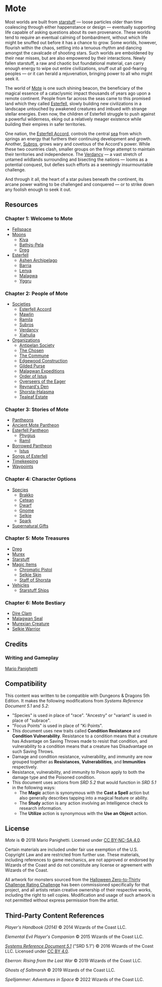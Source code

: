 # Mote

Most worlds are built from [starstuff](treasures/starstuff.md) — loose particles older than time coalescing through either happenstance or design — eventually supporting life capable of asking questions about its own provenance. These worlds tend to require an eventual calming of bombardment, without which life might be snuffed out before it has a chance to grow. Some worlds, however, flourish within the chaos, settling into a tenuous rhythm and dancing amongst the cavalcade of shooting stars. Such worlds are emboldened by their near misses, but are also empowered by their interactions. Newly fallen starstuff, a raw and chaotic but foundational material, can carry enough energy to wipe out entire civilizations, snuff out all god-fearing peoples — or it can herald a rejuvenation, bringing power to all who might seek it.

The world of [Mote](ch-1-welcome-to-mote/mote.md) is one such shining beacon, the beneficiary of the magical essence of a cataclysmic impact thousands of years ago upon a remote continent. People from far across the seas came to this promised land which they called [Esterfell](ch-1-welcome-to-mote/esterfell/esterfell.md), slowly building new civilizations in a landscape untouched by awakened creatures and imbued with strange stellar energies. Even now, the children of Esterfell struggle to push against a powerful wilderness, eking out a relatively meager existence while building their empires in safer territories.

One nation, the [Esterfell Accord](societies/esterfell-accord/esterfell-accord.md), controls the central [sea](ch-1-welcome-to-mote/esterfell/lenya/esterfell-sea/esterfell-sea.md) from which springs an energy that furthers their continuing development and growth. Another, [Subros](societies/subros.md), grows wary and covetous of the Accord's power. While these two countries clash, smaller groups on the fringe attempt to maintain their territories and independence. The [Verdancy](societies/verdancy/verdancy.md) — a vast stretch of untamed wildlands surrounding and bisecting the nations — looms as a potential conquest, but defies such efforts as a seemingly insurmountable challenge.

And through it all, the heart of a star pulses beneath the continent, its arcane power waiting to be challenged and conquered — or to strike down any foolish enough to seek it out.

## Resources

### Chapter 1: Welcome to Mote

- [Fellspace](ch-1-welcome-to-mote/fellspace.md)
- [Moons](ch-1-welcome-to-mote/moons/moons-of-mote.md)
  - [Kiva](ch-1-welcome-to-mote/moons/kiva.md)
  - [Bathýs-Pela](ch-1-welcome-to-mote/moons/bathys-pela.md)
  - [Dreg](ch-1-welcome-to-mote/moons/dreg.md)
- [Esterfell](ch-1-welcome-to-mote/esterfell/esterfell.md)
  - [Ashen Archipelago](ch-1-welcome-to-mote/esterfell/ashen-archipelago.md)
  - [Barria](ch-1-welcome-to-mote/esterfell/barria.md)
  - [Lenya](ch-1-welcome-to-mote/esterfell/lenya/lenya.md)
  - [Malagwa](ch-1-welcome-to-mote/esterfell/malagwa.md)
  - [Yggru](ch-1-welcome-to-mote/esterfell/yggru/yggru.md)

### Chapter 2: People of Mote

- [Societies](societies)
  - [Esterfell Accord](societies/esterfell-accord/esterfell-accord.md)
  - [Mawlin](societies/mawlin.md)
  - [Ramila](societies/ramila.md)
  - [Subros](societies/subros.md)
  - [Verdancy](societies/verdancy/verdancy.md)
  - [Xiahulia](societies/xiahulia.md)
- [Organizations](organizations)
  - [Antipelan Society](organizations/antipelan-society/antipelan-society.md)
  - [The Chosen](organizations/the-chosen/the-chosen.md)
  - [The Commune](organizations/the-commune/the-commune.md)
  - [Edgewood Construction](organizations/edgewood-construction/edgewood-construction.md)
  - [Gilded Purse](organizations/gilded-purse/gilded-purse.md)
  - [Malagwan Expeditions](organizations/malagwan-expeditions/malagwan-expeditions.md)
  - [Order of Istus](organizations/order-of-istus/order-of-istus.md)
  - [Overseers of the Eager](organizations/overseers-of-the-eager/overseers-of-the-eager.md)
  - [Reynard's Den](organizations/reynards-den/reynards-den.md)
  - [Shorsta-Halasma](organizations/shorsta-halasma/shorsta-halasma.md)
  - [Tealeaf Estate](organizations/tealeaf-estate/tealeaf-estate.md)

### Chapter 3: Stories of Mote

- [Pantheons](ch-3-stories-of-mote/pantheons/mote-pantheons.md)
- [Ancient Mote Pantheon](ch-3-stories-of-mote/pantheons/mote-pantheons.md#ancient-mote-pantheon)
- [Esterfell Pantheon](ch-3-stories-of-mote/pantheons/mote-pantheons.md#esterfell-pantheon)
  - [Phygius](ch-3-stories-of-mote/pantheons/esterfell-deities/phygius.md)
  - [Ramil](ch-3-stories-of-mote/pantheons/esterfell-deities/ramil.md)
- [Borrowed Pantheon](ch-3-stories-of-mote/pantheons/mote-pantheons.md#borrowed-pantheon)
  - [Istus](ch-3-stories-of-mote/pantheons/multiverse-deities/istus.md)
- [Songs of Esterfell](lore/songs-of-esterfell)
- [Timekeeping](lore/timekeeping.md)
- [Waypoints](lore/waypoints.md)

### Chapter 4: Character Options

- [Species](species)
  - [Brakko](species/brakko.md)
  - [Cetean](species/cetean/cetean.md)
  - [Dwarf](species/dwarf.md)
  - [Gnome](species/gnome.md)
  - [Selkie](species/selkie.md)
  - [Spark](species/spark.md)
- [Supernatural Gifts](supernatural-gifts)

### Chapter 5: Mote Treasures

- [Dreg](treasures/dreg-ore.md)
- [Murex](treasures/murex.md)
- [Starstuff](treasures/starstuff.md)
- [Magic Items](treasures/magic-items)
  - [Chromatic Pistol](treasures/magic-items/chromatic-pistol.md)
  - [Selkie Skin](treasures/magic-items/selkie-skin.md)
  - [Staff of Shorsta](treasures/magic-items/staff-of-shorsta.md)
- [Vehicles](treasures/vehicles)
  - [Starstuff Ships](treasures/vehicles/starstuff-ships/starstuff-ships.md)

### Chapter 6: Mote Bestiary

- [Dire Clam](bestiary/dire-clam.md)
- [Malagwan Seal](bestiary/malagwan-seal.md)
- [Murexian Creature](bestiary/murexian-creature.md)
- [Selkie Warrior](bestiary/selkie-warrior.md)

## Credits

### Writing and Gameplay

[Mario Panighetti](https://mario.panighetti.net)

## Compatibility

This content was written to be compatible with Dungeons & Dragons 5th Edition. It makes the following modifications from _Systems Reference Document 5.1_ and _5.2_:

- "Species" is used in place of "race". "Ancestry" or "variant" is used in place of "subrace".
- "Focus Points" is used in place of "Ki Points".
- This document uses new traits called **Condition Resistance** and **Condition Vulnerability**. Resistance to a condition means that a creature has Advantage on Saving Throws made to resist that condition, and vulnerability to a condition means that a creature has Disadvantage on such Saving Throws.
- Damage and condition resistance, vulnerability, and immunity are now grouped together as **Resistances**, **Vulnerabilities**, and **Immunities** respectively.
- Resistance, vulnerability, and immunity to Poison apply to both the damage type and the Poisoned condition.
- This document uses actions from _SRD 5.2_ that would function in _SRD 5.1_ in the following ways:
  - The **Magic** action is synonymous with the **Cast a Spell** action but also generally describes tapping into a magical feature or ability.
  - The **Study** action is any action involving an Intelligence check to research information.
  - The **Utilize** action is synonymous with the **Use an Object** action.

## License

_Mote_ is © 2018 Mario Panighetti. Licensed under [CC BY-NC-SA 4.0](https://creativecommons.org/licenses/by-nc-sa/4.0/legalcode).

Certain materials are included under fair use exemption of the U.S. Copyright Law and are restricted from further use. These materials, including references to game mechanics, are not approved or endorsed by Wizards of the Coast and do not constitute any license or agreement with Wizards of the Coast.

All artwork for monsters sourced from the [Halloween Zero-to-Thirty Challenge Rating Challenge](https://github.com/mpanighetti/dnd5e-030crc) has been commissioned specifically for that project, and all artists retain creative ownership of their respective works, including the right to sell copies. Modification and usage of such artwork is not permitted without express permission from the artist.

## Third-Party Content References

_Player's Handbook (2014)_ © 2014 Wizards of the Coast LLC.

_Elemental Evil Player's Companion_ © 2015 Wizards of the Coast LLC.

_[Systems Reference Document 5.1](https://dnd.wizards.com/resources/systems-reference-document)_ ("SRD 5.1") © 2016 Wizards of the Coast LLC. Licensed under [CC BY 4.0](https://creativecommons.org/licenses/by/4.0/legalcode).

_Eberron: Rising from the Last War_ © 2019 Wizards of the Coast LLC.

_Ghosts of Saltmarsh_ © 2019 Wizards of the Coast LLC.

_Spelljammer: Adventures in Space_ © 2022 Wizards of the Coast LLC.

